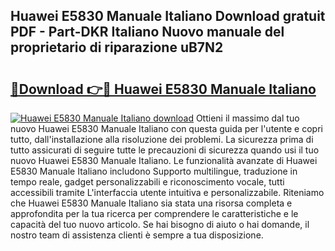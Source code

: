 ## Huawei E5830 Manuale Italiano Download gratuit PDF - Part-DKR Italiano Nuovo manuale del proprietario di riparazione uB7N2

# <h2><a href="http://dfa7dxg.blite.top/?on=Huawei+E5830+Manuale+Italiano">🔗Download 👉🔴 Huawei E5830 Manuale Italiano</a></h2>

[![Huawei E5830 Manuale Italiano download](https://i.imgur.com/lujVjoI.png)](http://dfa7dxg.blite.top/?on=Huawei+E5830+Manuale+Italiano)
Ottieni il massimo dal tuo nuovo Huawei E5830 Manuale Italiano con questa guida per l'utente e copri tutto, dall'installazione alla risoluzione dei problemi. La sicurezza prima di tutto assicurati di seguire tutte le precauzioni di sicurezza quando usi il tuo nuovo Huawei E5830 Manuale Italiano. Le funzionalità avanzate di Huawei E5830 Manuale Italiano includono Supporto multilingue, traduzione in tempo reale, gadget personalizzabili e riconoscimento vocale, tutti accessibili tramite L'interfaccia utente intuitiva e personalizzabile. Riteniamo che Huawei E5830 Manuale Italiano sia stata una risorsa completa e approfondita per la tua ricerca per comprendere le caratteristiche e le capacità del tuo nuovo articolo. Se hai bisogno di aiuto o hai domande, il nostro team di assistenza clienti è sempre a tua disposizione.
